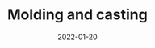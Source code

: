 ---
title: Molding and casting
date: 2022-01-20
slug: molding-casting
image: "hello.jpg"
description: Week 9
---